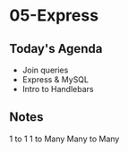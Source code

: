 # 05-Express

## Today's Agenda

- Join queries
- Express & MySQL
- Intro to Handlebars

## Notes

1 to 1
1 to Many
Many to Many

